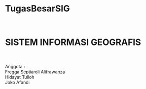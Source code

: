 # TugasBesarSIG
</br>
<H1>SISTEM INFORMASI GEOGRAFIS</H1>
</br>
</br>
Anggota : </br>
Fregga Septiaroli Alifrawanza</br>
Hidayat Tulloh</br>
Joko Afandi</br>
